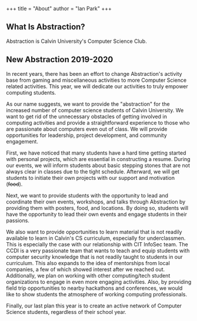+++
title = "About"
author = "Ian Park"
+++

## What Is Abstraction?
Abstraction is Calvin University's Computer Science Club.

## New Abstraction 2019-2020

In recent years, there has been an effort to change Abstraction's activity base from gaming and miscellaneous activities to more Computer Science related activities. This year, we will dedicate our activities to truly empower computing students.

As our name suggests, we want to provide the "abstraction" for the increased number of computer science students of Calvin University. We want to get rid of the unnecessary obstacles of getting involved in computing activities and provide a straightforward experience to those who are passionate about computers even out of class. We will provide opportunities for leadership, project development, and community engagement.

First, we have noticed that many students have a hard time getting started with personal projects, which are essential in constructing a resume. During our events, we will inform students about basic stepping stones that are not always clear in classes due to the tight schedule. Afterward, we will get students to initiate their own projects with our support and motivation (~~food~~).

Next, we want to provide students with the opportunity to lead and coordinate their own events, workshops, and talks through Abstraction by providing them with posters, food, and locations. By doing so, students will have the opportunity to lead their own events and engage students in their passions.

We also want to provide opportunities to learn material that is not readily available to learn in Calvin's CS curriculum, especially for underclassmen. This is especially the case with our relationship with CIT InfoSec team. The CCDI is a very passionate team that wants to teach and equip students with computer security knowledge that is not readily taught to students in our curriculum. 
This also expands to the idea of mentorships from local companies, a few of which showed interest after we reached out. Additionally, we plan on working with other computing/tech student organizations to engage in even more engaging activities. Also, by providing field trip opportunities to nearby hackathons and conferences, we would like to show students the atmosphere of working computing professionals.

Finally, our last plan this year is to create an active network of Computer Science students, regardless of their school year.
